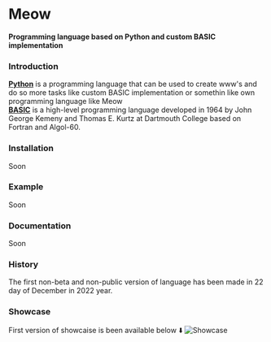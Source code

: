 # Meow

**Programming language based on Python and custom BASIC implementation**

### Introduction

**[Python](https://python.org)** is a programming language that can be used to create www's and do so more tasks like custom BASIC implementation or somethin like own programming language like Meow
<br>
**[BASIC](https://en.wikipedia.org/wiki/BASIC)** is a high-level programming language developed in 1964 by John George Kemeny and Thomas E. Kurtz at Dartmouth College based on Fortran and Algol-60.

### Installation

Soon

### Example

Soon

### Documentation

Soon

### History

The first non-beta and non-public version of language has been made in 22 day of December in 2022 year.

### Showcase

First version of showcaise is been available below ⬇️
<img src="src/showcase.gif" alt="Showcase">
